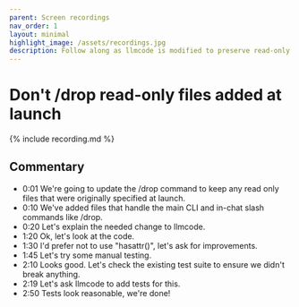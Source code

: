 ```yaml
---
parent: Screen recordings
nav_order: 1
layout: minimal
highlight_image: /assets/recordings.jpg
description: Follow along as llmcode is modified to preserve read-only files specified at launch when using the /drop command. Llmcode does this implementation and adds test coverage.
---
```


# Don't /drop read-only files added at launch

<script>
const recording_id = "dont-drop-original-read-files";
const recording_url = "https://gist.githubusercontent.com/paul-gauthier/c2e7b2751925fb7bb47036cdd37ec40d/raw/08e62ab539e2b5d4b52c15c31d9a0d241377c17c/707583.cast";
</script>

{% include recording.md %}

## Commentary

- 0:01 We're going to update the /drop command to keep any read only files that were originally specified at launch.
- 0:10 We've added files that handle the main CLI and in-chat slash commands like /drop.
- 0:20 Let's explain the needed change to llmcode.
- 1:20 Ok, let's look at the code.
- 1:30 I'd prefer not to use "hasattr()", let's ask for improvements.
- 1:45 Let's try some manual testing.
- 2:10 Looks good. Let's check the existing test suite to ensure we didn't break anything.
- 2:19 Let's ask llmcode to add tests for this.
- 2:50 Tests look reasonable, we're done!







